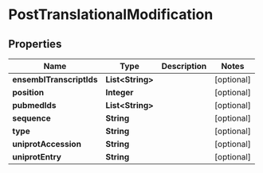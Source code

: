 
# PostTranslationalModification

## Properties
Name | Type | Description | Notes
------------ | ------------- | ------------- | -------------
**ensemblTranscriptIds** | **List&lt;String&gt;** |  |  [optional]
**position** | **Integer** |  |  [optional]
**pubmedIds** | **List&lt;String&gt;** |  |  [optional]
**sequence** | **String** |  |  [optional]
**type** | **String** |  |  [optional]
**uniprotAccession** | **String** |  |  [optional]
**uniprotEntry** | **String** |  |  [optional]



